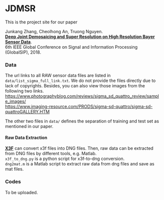 # JDMSR

This is the project site for our paper

Junkang Zhang, Cheolhong An, Truong Nguyen. <br>
**[Deep Joint Demosaicing and Super Resolution on High Resolution Bayer Sensor Data](https://ieeexplore.ieee.org/document/8646321)**. <br>
6th IEEE Global Conference on Signal and Information Processing (GlobalSIP), 2018. <br>

### Data

The url links to all RAW sensor data files are listed in `data/list_sigma_full_link.txt`. We do not provide the files directly due to lack of copyrights. Besides, you can also view those images from the following two links. <br>
https://www.photographyblog.com/reviews/sigma_sd_quattro_review/sample_images/ <br>
https://www.imaging-resource.com/PRODS/sigma-sd-quattro/sigma-sd-quattroGALLERY.HTM <br>

The other two files in `data/` defines the separation of training and test set as mentioned in our paper. 

#### Raw Data Extraction
**[X3F](https://github.com/kalpanika/x3f/releases)** can convert x3f files into DNG files. Then, raw data can be extracted from DNG files by different tools, e.g. Matlab. <br>
`x3f_to_dng.py` is a python script for x3f-to-dng conversion. <br>
`dng2mat.m` is a Matlab script to extract raw data from dng files and save as mat files. 

### Codes

To be uploaded. 
